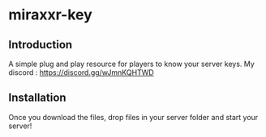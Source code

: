 # miraxxr-key

## Introduction

A simple plug and play resource for players to know your server keys.
My discord : https://discord.gg/wJmnKQHTWD

## Installation

Once you download the files, drop files in your server folder and start your server!